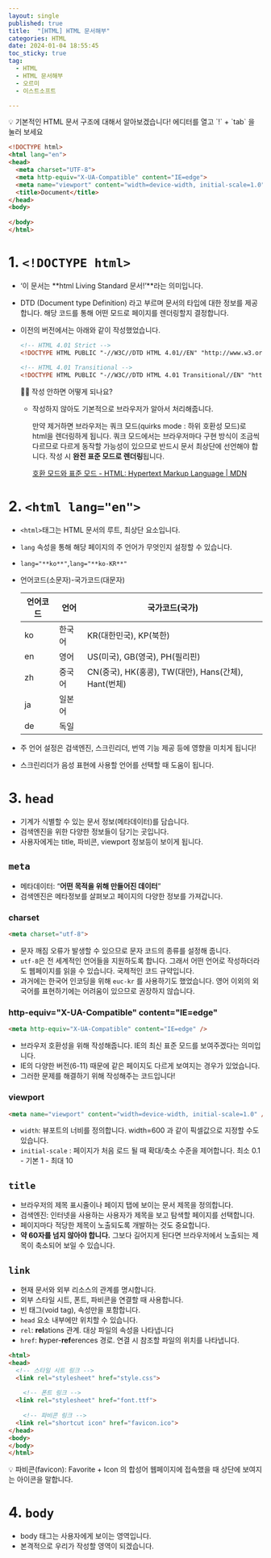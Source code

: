 ```yaml
---
layout: single
published: true
title:  "[HTML] HTML 문서해부"
categories: HTML
date: 2024-01-04 18:55:45
toc_sticky: true
tag:   
  - HTML
  - HTML 문서해부
  - 오르미
  - 이스트소프트

---
```

<div class="notice--primary" markdown="1">
💡 기본적인 HTML 문서 구조에 대해서 알아보겠습니다!
에디터를 열고 `!` + `tab` 을 눌러 보세요
</div>

```html
<!DOCTYPE html>
<html lang="en">
<head>
  <meta charset="UTF-8">
  <meta http-equiv="X-UA-Compatible" content="IE=edge">
  <meta name="viewport" content="width=device-width, initial-scale=1.0">
  <title>Document</title>
</head>
<body>
  
</body>
</html>
```

# 1. `<!DOCTYPE html>`

- ‘이 문서는 **html Living Standard 문서!’**라는 의미입니다.
- DTD (Document type Definition) 라고 부르며 문서의 타입에 대한 정보를 제공합니다. 해당 코드를 통해 어떤 모드로 페이지를 렌더링할지 결정합니다.
- 이전의 버전에서는 아래와 같이 작성했었습니다.
    
    ```html
    <!-- HTML 4.01 Strict -->
    <!DOCTYPE HTML PUBLIC "-//W3C//DTD HTML 4.01//EN" "http://www.w3.org/TR/html4/strict.dtd">
     
    <!-- HTML 4.01 Transitional -->
    <!DOCTYPE HTML PUBLIC "-//W3C//DTD HTML 4.01 Transitional//EN" "http://www.w3.org/TR/html4/loose.dtd">
    ```
    
    
    🙋‍♀️ 작성 안하면 어떻게 되나요?
    
    - 작성하지 않아도 기본적으로 브라우저가 알아서 처리해줍니다.
        
        만약 제거하면 브라우저는 쿼크 모드(quirks mode : 하위 호환성 모드)로 html을 렌더링하게 됩니다. 쿼크 모드에서는 브라우저마다 구현 방식이 조금씩 다르므로 다르게 동작할 가능성이 있으므로 반드시 문서 최상단에 선언해야 합니다.
        작성 시 **완전 표준 모드로 렌더링**됩니다.
        
        [호환 모드와 표준 모드 - HTML: Hypertext Markup Language | MDN](https://developer.mozilla.org/ko/docs/Web/HTML/Quirks_Mode_and_Standards_Mode)
        
    
    

# 2. `<html lang="en">`

- `<html>`태그는 HTML 문서의 루트, 최상단 요소입니다.
- `lang` 속성을 통해 해당 페이지의 주 언어가 무엇인지 설정할 수 있습니다.
- `lang="**ko**"`,`lang="**ko-KR**"`
- 언어코드(소문자)-국가코드(대문자)
    
    
    | 언어코드 | 언어 | 국가코드(국가) |
    | --- | --- | --- |
    | ko | 한국어 | KR(대한민국), KP(북한) |
    | en | 영어 | US(미국), GB(영국), PH(필리핀)  |
    | zh | 중국어 | CN(중국), HK(홍콩), TW(대만), Hans(간체), Hant(번체) |
    | ja | 일본어 |  |
    | de | 독일 |  |
- 주 언어 설정은 검색엔진, 스크린리더, 번역 기능 제공 등에 영향을 미치게 됩니다!
- 스크린리더가 음성 표현에 사용할 언어를 선택할 때 도움이 됩니다.

# 3. `head`

- 기계가 식별할 수 있는 문서 정보(메타데이터)를 담습니다.
- 검색엔진을 위한 다양한 정보들이 담기는 곳입니다.
- 사용자에게는 title, 파비콘, viewport 정보등이 보이게 됩니다.

## `meta`

- 메타데이터: “**어떤 목적을 위해 만들어진 데이터**”
- 검색엔진은 메타정보를 살펴보고 페이지의 다양한 정보를 가져갑니다.

### charset

```html
<meta charset="utf-8">
```

- 문자 깨짐 오류가 발생할 수 있으므로 문자 코드의 종류를 설정해 줍니다.
- `utf-8`은 전 세계적인 언어들을 지원하도록 합니다. 그래서 어떤 언어로 작성하더라도 웹페이지를 읽을 수 있습니다. 국제적인 코드 규약입니다.
- 과거에는 한국어 인코딩을 위해  `euc-kr` 를 사용하기도 했었습니다. 영어 이외의 외국어를 표현하기에는 어려움이 있으므로 권장하지 않습니다.

### http-equiv="X-UA-Compatible" content="IE=edge"

```html
<meta http-equiv="X-UA-Compatible" content="IE=edge" />
```

- 브라우저 호환성을 위해 작성해줍니다. IE의 최신 표준 모드를 보여주겠다는 의미입니다.
- IE의 다양한 버전(6-11) 때문에 같은 페이지도 다르게 보여지는 경우가 있었습니다.
- 그러한 문제를 해결하기 위해 작성해주는 코드입니다!

### viewport

```html
<meta name="viewport" content="width=device-width, initial-scale=1.0" />
```

- `width`: 뷰포트의 너비를 정의합니다. width=600 과 같이 픽셀값으로 지정할 수도 있습니다.
- `initial-scale` : 페이지가 처음 로드 될 때 확대/축소 수준을 제어합니다. 최소 0.1 - 기본 1 - 최대 10

## `title`

- 브라우저의 제목 표시줄이나 페이지 탭에 보이는 문서 제목을 정의합니다.
- 검색엔진: 인터넷을 사용하는 사용자가 제목을 보고 탐색할 페이지를 선택합니다.
- 페이지마다 적당한 제목이 노출되도록 개발하는 것도 중요합니다.
- **약 60자를 넘지 않아야 합니다.** 그보다 길어지게 된다면 브라우저에서 노출되는 제목이 축소되어 보일 수 있습니다.

## `link`

- 현재 문서와 외부 리소스의 관계를 명시합니다.
- 외부 스타일 시트, 폰트, 파비콘을 연결할 때 사용합니다.
- 빈 태그(void tag), 속성만을 포함합니다.
- `head` 요소 내부에만 위치할 수 있습니다.
- `rel`:  **rel**ations 관계. 대상 파일의 속성을 나타냅니다
- `href`: **h**yper-**ref**erences 경로. 연결 시 참조할 파일의 위치를 나타냅니다.

```html
<html>
<head>
  <!-- 스타일 시트 링크 -->
  <link rel="stylesheet" href="style.css">
  
	<!-- 폰트 링크 -->
  <link rel="stylesheet" href="font.ttf">
  
	<!-- 파비콘 링크 -->
  <link rel="shortcut icon" href="favicon.ico"> 
</head>
<body>
</body>
</html>
```

<div class="notice--primary" markdown="1">
💡 파비콘(favicon): Favorite + Icon 의 합성어
웹페이지에 접속했을 때 상단에 보여지는 아이콘을 말합니다.

</div>

# 4. `body`

- body 태그는 사용자에게 보이는 영역입니다.
- 본격적으로 우리가 작성할 영역이 되겠습니다.